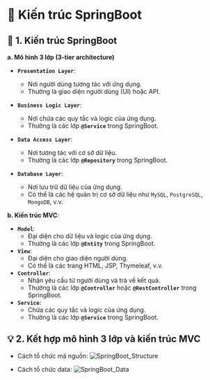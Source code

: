 # 🌱 Kiến trúc SpringBoot
## **📌 1. Kiến trúc SpringBoot**
**a. Mô hình 3 lớp (3-tier architecture)**
- **`Presentation Layer`**: 
    - Nơi người dùng tương tác với ứng dụng. 
    - Thường là giao diện người dùng (UI) hoặc API.

- **`Business Logic Layer`**: 
    - Nơi chứa các quy tắc và logic của ứng dụng. 
    - Thường là các lớp **`@Service`** trong SpringBoot. 

- **`Data Access Layer`**: 
    - Nơi tương tác với cơ sở dữ liệu. 
    - Thường là các lớp **`@Repository`** trong SpringBoot.

- **`Database Layer`**: 
    - Nơi lưu trữ dữ liệu của ứng dụng. 
    - Có thể là các hệ quản trị cơ sở dữ liệu như `MySQL`, `PostgreSQL`, `MongoDB`, v.v.

**b. Kiến trúc MVC**:
- **`Model`**: 
    - Đại diện cho dữ liệu và logic của ứng dụng. 
    - Thường là các lớp **`@Entity`** trong SpringBoot.
- **`View`**:  
    - Đại diện cho giao diện người dùng. 
    - Có thể là các trang HTML, JSP, Thymeleaf, v.v.
- **`Controller`**: 
    - Nhận yêu cầu từ người dùng và trả về kết quả. 
    - Thường là các lớp **`@Controller`** hoặc **`@RestController`** trong SpringBoot.
- **`Service`**:    
    - Chứa các quy tắc và logic của ứng dụng. 
    - Thường là các lớp **`@Service`** trong SpringBoot.

## **💡 2. Kết hợp mô hình 3 lớp và kiến trúc MVC**
- Cách tổ chức mã nguồn:
    ![SpringBoot_Structure](https://images.viblo.asia/fdbe3b44-aa91-4a88-9202-814c56ef9178.png)


- Cách tổ chức data:
    ![SpringBoot_Data](https://images.viblo.asia/0b2971bd-7098-4652-a677-c61aea36e032.png)